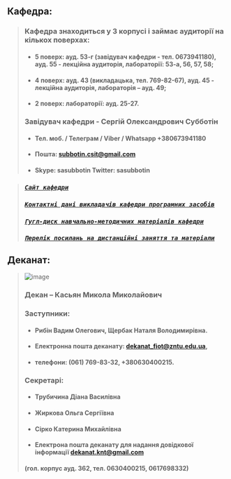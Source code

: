 ## Кафедра:

> ### Кафедра знаходиться у 3 корпусі і займає аудиторії на кількох поверхах:
>
> - #### 5 поверх: ауд. 53-г (завідувач кафедри - тел. 0673941180), ауд. 55 - лекційна аудиторія, лабораторії: 53-а, 56, 57, 58;
> - #### 4 поверх: ауд. 43 (викладацька, тел. 769-82-67), ауд. 45 - лекційна аудиторія, лабораторія – ауд. 49;
> - #### 2 поверх: лабораторії: ауд. 25-27.
>
> ### Завідувач кафедри - Сергій Олександрович Субботін
>
> - #### Тел. моб. / Телеграм / Viber / Whatsapp +380673941180
> - #### Пошта: subbotin.csit@gmail.com
> - #### Skype: sasubbotin Twitter: sasubbotin

> ### [_`Cайт кафедри`_](http://pz.zp.ua)
>
> ### [_`Контактні дані викладачів кафедри програмних засобів`_](https://t.me/pz_zntu/2105)
>
> ### [_`Гугл-диск навчально-методичних матеріалів кафедри`_](https://drive.google.com/drive/folders/0B47Dmpw7L0AxLVpxeW1iTWV0em8?resourcekey=0-72VVaDFnOQTxqWFOXI-OpQ&usp=sharing)
>
> ### [_`Перелік посилань на дистанційні заняття та матеріали`_](https://docs.google.com/spreadsheets/d/135WSkPNYET0WUZ32TYFL9MkVmW-Yoock/edit?usp=sharing&ouid=107573527982404859363&rtpof=true&sd=true)

## Деканат:

> ![image](https://user-images.githubusercontent.com/81647268/192144297-7cec81f3-e7fa-4302-a280-74a88db951fb.png)
>
> ### Декан – Касьян Микола Миколайович
>
> ### Заступники:
>
> - #### Рибін Вадим Олегович, Щербак Наталя Володимирівна.
> - #### Електронна пошта деканату: dekanat_fiot@zntu.edu.ua,
> - #### телефони: (061) 769-83-32, +380630400215.
>
> ### Секретарі:
>
> - #### Трубичина Діана Василівна
> - #### Жиркова Ольга Сергіївна
> - #### Сірко Катерина Михайлівна
> - #### Електрона пошта деканату для надання довідкової інформації dekanat.knt@gmail.com
>
> #### (гол. корпус ауд. 362, тел. 0630400215, 0617698332)
